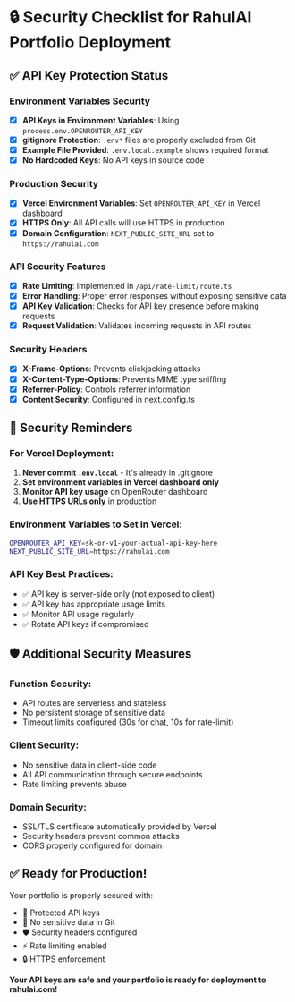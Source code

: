 # 🔒 Security Checklist for RahulAI Portfolio Deployment

## ✅ API Key Protection Status

### Environment Variables Security
- [x] **API Keys in Environment Variables**: Using `process.env.OPENROUTER_API_KEY`
- [x] **gitignore Protection**: `.env*` files are properly excluded from Git
- [x] **Example File Provided**: `.env.local.example` shows required format
- [x] **No Hardcoded Keys**: No API keys in source code

### Production Security
- [x] **Vercel Environment Variables**: Set `OPENROUTER_API_KEY` in Vercel dashboard
- [x] **HTTPS Only**: All API calls will use HTTPS in production
- [x] **Domain Configuration**: `NEXT_PUBLIC_SITE_URL` set to `https://rahulai.com`

### API Security Features
- [x] **Rate Limiting**: Implemented in `/api/rate-limit/route.ts`
- [x] **Error Handling**: Proper error responses without exposing sensitive data
- [x] **API Key Validation**: Checks for API key presence before making requests
- [x] **Request Validation**: Validates incoming requests in API routes

### Security Headers
- [x] **X-Frame-Options**: Prevents clickjacking attacks
- [x] **X-Content-Type-Options**: Prevents MIME type sniffing
- [x] **Referrer-Policy**: Controls referrer information
- [x] **Content Security**: Configured in next.config.ts

## 🚨 Security Reminders

### For Vercel Deployment:
1. **Never commit `.env.local`** - It's already in .gitignore
2. **Set environment variables in Vercel dashboard only**
3. **Monitor API key usage** on OpenRouter dashboard
4. **Use HTTPS URLs only** in production

### Environment Variables to Set in Vercel:
```bash
OPENROUTER_API_KEY=sk-or-v1-your-actual-api-key-here
NEXT_PUBLIC_SITE_URL=https://rahulai.com
```

### API Key Best Practices:
- ✅ API key is server-side only (not exposed to client)
- ✅ API key has appropriate usage limits
- ✅ Monitor API usage regularly
- ✅ Rotate API keys if compromised

## 🛡️ Additional Security Measures

### Function Security:
- API routes are serverless and stateless
- No persistent storage of sensitive data
- Timeout limits configured (30s for chat, 10s for rate-limit)

### Client Security:
- No sensitive data in client-side code
- All API communication through secure endpoints
- Rate limiting prevents abuse

### Domain Security:
- SSL/TLS certificate automatically provided by Vercel
- Security headers prevent common attacks
- CORS properly configured for domain

## ✅ Ready for Production!

Your portfolio is properly secured with:
- 🔐 Protected API keys
- 🚫 No sensitive data in Git
- 🛡️ Security headers configured
- ⚡ Rate limiting enabled
- 🔒 HTTPS enforcement

**Your API keys are safe and your portfolio is ready for deployment to rahulai.com!**

